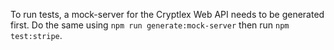 To run tests, a mock-server for the Cryptlex Web API needs to be generated first. Do the same using `npm run generate:mock-server` then run `npm test:stripe`.
